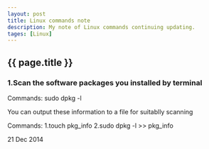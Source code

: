 ```yaml
---
layout: post
title: Linux commands note
description: My note of Linux commands continuing updating.
tages: [Linux]
---
```

<h2>{{ page.title }} </h2>
<h3>1.Scan the software packages you installed by terminal</h3>
<p>Commands: sudo dpkg -l<p>
<p>You can output these information to a file for suitablly scanning</p>
<p>Commands: 1.touch pkg_info 2.sudo dpkg -l >> pkg_info </p>
<p>21 Dec 2014</p>
